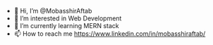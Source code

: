 - 👋 Hi, I’m @MobasshirAftab
- 👀 I’m interested in Web Development
- 🌱 I’m currently learning MERN stack
- 📫 How to reach me https://www.linkedin.com/in/mobasshiraftab/

<!---
MobasshirAftab/MobasshirAftab is a ✨ special ✨ repository because its `README.md` (this file) appears on your GitHub profile.
You can click the Preview link to take a look at your changes.
--->
